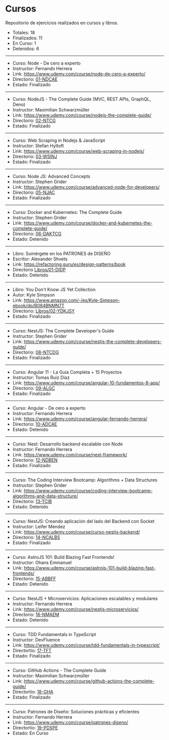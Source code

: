 # Cursos

Repositorio de ejercicios realizados en cursos y libros.

* Totales: 18
* Finalizados: 11
* En Curso: 1
* Detenidos: 6

****

* Curso: Node - De cero a experto 
* Instructor: Fernando Herrera
* Link: https://www.udemy.com/course/node-de-cero-a-experto/
* Directorio: [01-NDCAE](01-NDCAE)
* Estado: Finalizado

****

* Curso: NodeJS - The Complete Guide (MVC, REST APIs, GraphQL, Deno) 
* Instructor: Maximilian Schwarzmüller
* Link: https://www.udemy.com/course/nodejs-the-complete-guide/
* Directorio: [02-NTCG](02-NTCG)
* Estado: Finalizado

****

* Curso: Web Scraping in Nodejs & JavaScript 
* Instructor: Stefan Hyltoft
* Link: https://www.udemy.com/course/web-scraping-in-nodejs/
* Directorio: [03-WSINJ](03-WSINJ)
* Estado: Finalizado

****

* Curso: Node JS: Advanced Concepts
* Instructor: Stephen Grider
* Link: https://www.udemy.com/course/advanced-node-for-developers/
* Directorio: [05-NJAC](05-NJAC)
* Estado: Finalizado

****

* Curso: Docker and Kubernetes: The Complete Guide 
* Instructor: Stephen Grider
* Link: https://www.udemy.com/course/docker-and-kubernetes-the-complete-guide/
* Directorio: [06-DAKTCG](06-DAKTCG)
* Estado: Detenido

****

* Libro: Sumérgete en los PATRONES de DISEÑO
* Escritor: Alexander Shvets
* Link: https://refactoring.guru/es/design-patterns/book
* Directorio [Libros/01-DIDP](07-OTROS/01-DIDP)
* Estado: Detenido

****

* Libro: You Don't Know JS Yet Collection
* Autor: Kyle Simpson
* Link: https://www.amazon.com/-/es/Kyle-Simpson-ebook/dp/B084BNMN7T
* Directorio: [Libros/02-YDKJSY](07-OTROS/02-YDKJSY)
* Estado: Finalizado

****

* Curso: NestJS: The Complete Developer's Guide
* Instructor: Stephen Grider
* Link: https://www.udemy.com/course/nestjs-the-complete-developers-guide/
* Directorio: [08-NTCDG](08-NTCDG)
* Estado: Finalizado

****

* Curso: Angular 11 - La Guia Completa + 15 Proyectos 
* Instructor: Tomas Ruiz Diaz
* Link: https://www.udemy.com/course/angular-10-fundamentos-8-app/
* Directorio: [09-ALGC](09-ALGC)
* Estado: Finalizado

****

* Curso: Angular - De cero a experto
* Instructor: Fernando Herrera
* Link: https://www.udemy.com/course/angular-fernando-herrera/
* Directorio: [10-ADCAE](10-ADCAE)
* Estado: Detenido

****

* Curso: Nest: Desarrollo backend escalable con Node
* Instructor: Fernando Herrera
* Link: https://www.udemy.com/course/nest-framework/
* Directorio: [12-NDBEN](12-NDBEN)
* Estado: Finalizado

****

* Curso: The Coding Interview Bootcamp: Algorithms + Data Structures
* Instructor: Stephen Grider
* Link: https://www.udemy.com/course/coding-interview-bootcamp-algorithms-and-data-structure/
* Directorio: [13-TCIB](13-TCIB)
* Estado: Detenido

****

* Curso: NestJS: Creando aplicación del lado del Backend con Socket
* Instructor: Leifer Mendez
* Link: https://www.udemy.com/course/curso-nestjs-backend/
* Directorio: [14-NCALBS](14-NCALBS)
* Estado: Finalizado

****

* Curso: AstroJS 101: Build Blazing Fast Frontends!
* Instructor: Ohans Emmanuel
* Link: https://www.udemy.com/course/astrojs-101-build-blazing-fast-frontends/
* Directorio: [15-ABBFF](15-ABBFF)
* Estado: Detenido

****

* Curso: NestJS + Microservicios: Aplicaciones escalables y modulares
* Instructor: Fernando Herrera
* Link: https://www.udemy.com/course/nestjs-microservicios/
* Directorio: [16-NMAEM](16-NMAEM)
* Estado: Detenido

****

* Curso: TDD Fundamentals in TypeScript
* Instructor: DevFluence
* Link: https://www.udemy.com/course/tdd-fundamentals-in-typescript/
* Directortio: [17-TFT](17-TFT)
* Estado: Finalizado

****

* Curso: GitHub Actions - The Complete Guide
* Instructor: Maximilian Schwarzmüller
* Link: https://www.udemy.com/course/github-actions-the-complete-guide/
* Directortio: [18-GHA](18-GHA)
* Estado: Finalizado

****

* Curso: Patrones de Diseño: Soluciones prácticas y eficientes
* Instructor: Fernando Herrera
* Link: https://www.udemy.com/course/patrones-diseno/
* Directortio: [19-PDSPE](19-PDSPE)
* Estado: En Curso
